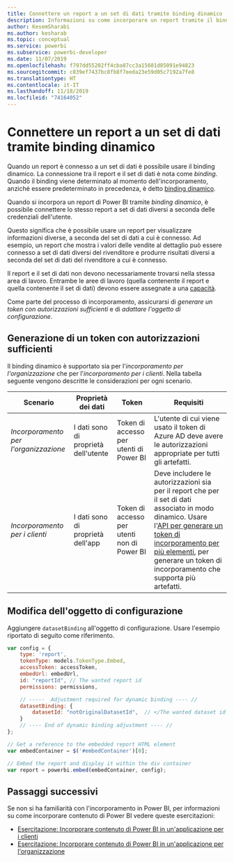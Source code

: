 ```yaml
---
title: Connettere un report a un set di dati tramite binding dinamico
description: Informazioni su come incorporare un report tramite il binding dinamico.
author: KesemSharabi
ms.author: kesharab
ms.topic: conceptual
ms.service: powerbi
ms.subservice: powerbi-developer
ms.date: 11/07/2019
ms.openlocfilehash: f797dd55202ff4cba87cc3a15601d85091e94823
ms.sourcegitcommit: c839ef7437bc8fb8f7eeda23e59d05c7192a7fe8
ms.translationtype: HT
ms.contentlocale: it-IT
ms.lasthandoff: 11/18/2019
ms.locfileid: "74164052"
---
```

# <a name="connect-a-report-to-a-dataset-using-dynamic-binding"></a>Connettere un report a un set di dati tramite binding dinamico 

Quando un report è connesso a un set di dati è possibile usare il binding dinamico. La connessione tra il report e il set di dati è nota come *binding*. Quando il binding viene determinato al momento dell'incorporamento, anziché essere predeterminato in precedenza, è detto [binding dinamico](https://nam06.safelinks.protection.outlook.com/?url=https%3A%2F%2Fen.wikipedia.org%2Fwiki%2FLate_binding&data=02%7C01%7CKesem.Sharabi%40microsoft.com%7C5d5b0d2d62cf4818f0c108d7635b151e%7C72f988bf86f141af91ab2d7cd011db47%7C1%7C0%7C637087115150775585&sdata=AbEtdJvgy4ivi4v4ziuui%2Bw2ibTQQXBQNYRKbXn5scA%3D&reserved=0).
 
Quando si incorpora un report di Power BI tramite *binding dinamico*, è possibile connettere lo stesso report a set di dati diversi a seconda delle credenziali dell'utente.
 
Questo significa che è possibile usare un report per visualizzare informazioni diverse, a seconda del set di dati a cui è connesso. Ad esempio, un report che mostra i valori delle vendite al dettaglio può essere connesso a set di dati diversi del rivenditore e produrre risultati diversi a seconda del set di dati del rivenditore a cui è connesso.
 
Il report e il set di dati non devono necessariamente trovarsi nella stessa area di lavoro. Entrambe le aree di lavoro (quella contenente il report e quella contenente il set di dati) devono essere assegnate a una [capacità](azure-pbie-create-capacity.md).

Come parte del processo di incorporamento, assicurarsi di *generare un token con autorizzazioni sufficienti* e di *adattare l'oggetto di configurazione*.


## <a name="generating-a-token-with-sufficient-permissions"></a>Generazione di un token con autorizzazioni sufficienti

Il binding dinamico è supportato sia per l'*incorporamento per l'organizzazione* che per l'*incorporamento per i clienti*. Nella tabella seguente vengono descritte le considerazioni per ogni scenario.


|Scenario  |Proprietà dei dati  |Token  |Requisiti  |
|---------|---------|---------|---------|
|*Incorporamento per l'organizzazione*    |I dati sono di proprietà dell'utente         |Token di accesso per utenti di Power BI         |L'utente di cui viene usato il token di Azure AD deve avere le autorizzazioni appropriate per tutti gli artefatti.         |
|*Incorporamento per i clienti*     |I dati sono di proprietà dell'app         |Token di accesso per utenti non di Power BI         |Deve includere le autorizzazioni sia per il report che per il set di dati associato in modo dinamico. Usare l'[API per generare un token di incorporamento per più elementi](embed-sample-for-customers.md#multiEmbedToken), per generare un token di incorporamento che supporta più artefatti.         |

## <a name="adjusting-the-config-object"></a>Modifica dell'oggetto di configurazione
Aggiungere `datasetBinding` all'oggetto di configurazione. Usare l'esempio riportato di seguito come riferimento.

```javascript
var config = {
    type: 'report',
    tokenType: models.TokenType.Embed,
    accessToken: accessToken,
    embedUrl: embedUrl,
    id: "reportId", // The wanted report id
    permissions: permissions,

    // -----  Adjustment required for dynamic binding ---- //
    datasetBinding: {
        datasetId: "notOriginalDatasetId",  // </The wanted dataset id
    }
    // ---- End of dynamic binding adjustment ---- //
};

// Get a reference to the embedded report HTML element
var embedContainer = $('#embedContainer')[0];

// Embed the report and display it within the div container
var report = powerbi.embed(embedContainer, config);
```

## <a name="next-steps"></a>Passaggi successivi

Se non si ha familiarità con l'incorporamento in Power BI, per informazioni su come incorporare contenuto di Power BI vedere queste esercitazioni:
* [Esercitazione: Incorporare contenuto di Power BI in un'applicazione per i clienti](embed-sample-for-customers.md)
* [Esercitazione: Incorporare contenuto di Power BI in un'applicazione per l'organizzazione](embed-sample-for-your-organization.md)